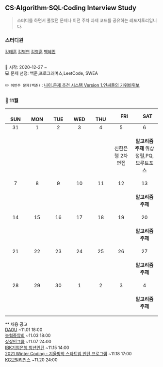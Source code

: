 ## CS·Algorithm·SQL·Coding Interview Study
<blockquote>스터디를 하면서 풀었던 문제나 이전 주차 과제 코드를 공유하는 레포지토리입니다.</blockquote>

### 스터디원

[강태훈](https://github.com/shuttlecock0) [김병연](https://github.com/whyWhale) [김영훈](https://github.com/kim0hoon) [백혜민](https://github.com/HyeminBaek)

<br> 📌 시작: 2020-12-27 ~
<br> 💻 문제 선정: 백준,프로그래머스,LeetCode, SWEA

✏️ `이번주 문제(백준)` : [나이](https://www.acmicpc.net/problem/1375),[문제 추천 시스템 Version 1](https://www.acmicpc.net/problem/21939),[인싸들의 가위바위보](https://www.acmicpc.net/problem/16986)

<h3> 📅 11월 </h3>


|　  SUN　  |　  MON　  |　  TUE　  |　  WED　  |　  THU　  |　  FRI　  |　  SAT　  |
|:---:|:---:|:---:|:---:|:---:|:---:|:---:|
|   31   |   1   |   2   |   3   |   4   |   5   |   6   |
||||||신한은행 2차 면접|<p><b>알고리즘 주제</b> 위상 정렬,PQ,브루트포스</p>|
|   7   |   8   |   9   |   10   |   11   |   12   |   13   |
|||||||<p><b>알고리즘 주제</b> </p>|
|   14   |   15   |   16   |   17   |   18   |   19   |   20   |
|||||||<p><b>알고리즘 주제</b> </p>|
|   21   |   22   |   23   |   24   |   25   |   26   |   27   |
|||||||<p><b>알고리즘 주제</b> </p>|
|   28   |   29   |   30   |   1   |   2   |   3   |   4   |
|||||||<p><b>알고리즘 주제</b></p>|



** 채용 공고
<br>[DAOU](https://recruit.daou.co.kr/) ~11.01 18:00
<br>[농협중앙회](https://nonghyup.career.co.kr/jobs/jobs_view.asp?ID=1061) ~11.03 18:00
<br>[상상인그룹](https://m.saramin.co.kr/job-search/view?rec_idx=41431046&cn=group-job&cns=top1000&t_ref=top1000&t_ref_content=generic) ~11.07 24:00
<br>[IBK기업은행 청년인턴](https://www.ibk.co.kr/engage/recruitDetailEngage.ibk?pageId=IR04020100&srno=151503) ~11.15 14:00
<br>[2021 Winter Coding - 겨울방학 스타트업 인턴 프로그램](https://programmers.co.kr/competitions/1771?slug=2021-winter-coding) ~11.18 17:00
<br>[KG모빌리언스](https://m.saramin.co.kr/job-search/view?rec_idx=41402616&cn=group-job&cns=top1000&t_ref=top1000&t_ref_content=generic) ~11.20 24:00
